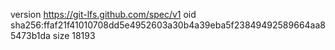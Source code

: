version https://git-lfs.github.com/spec/v1
oid sha256:ffaf21f41010708dd5e4952603a30b4a39eba5f23849492589664aa85473b1da
size 18193
